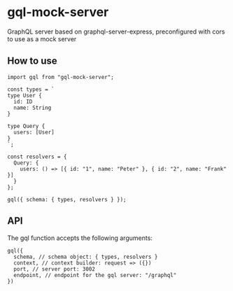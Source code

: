 # gql-mock-server

GraphQL server based on graphql-server-express, preconfigured with cors to use as a mock server

## How to use

```
import gql from "gql-mock-server";

const types = `
type User {
  id: ID
  name: String
}

type Query {
  users: [User]
}
`;

const resolvers = {
  Query: {
    users: () => [{ id: "1", name: "Peter" }, { id: "2", name: "Frank" }]
  }
};

gql({ schema: { types, resolvers } });
```

## API

The gql function accepts the following arguments:

```
gql({
  schema, // schema object: { types, resolvers }
  context, // context builder: request => ({})
  port, // server port: 3002
  endpoint, // endpoint for the gql server: "/graphql"
})
```
